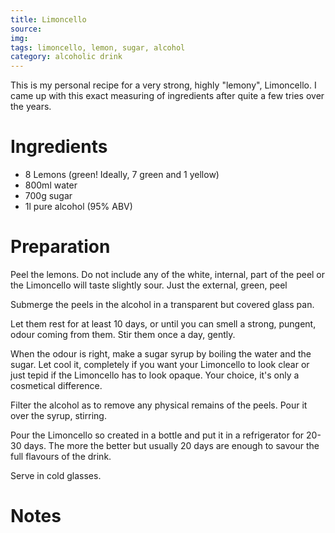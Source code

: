 ```yaml
---
title: Limoncello
source: 
img:
tags: limoncello, lemon, sugar, alcohol
category: alcoholic drink
---
```


This is my personal recipe for a very strong, highly "lemony", Limoncello. I came up with this exact measuring of ingredients after quite a few tries over the years.

Ingredients
===========

* 8 Lemons (green! Ideally, 7 green and 1 yellow)
* 800ml water
* 700g sugar
* 1l pure alcohol (95% ABV)

Preparation
===========

Peel the lemons. Do not include any of the white, internal, part of the peel or the Limoncello will taste slightly sour. Just the external, green, peel

Submerge the peels in the alcohol in a transparent but covered glass pan.

Let them rest for at least 10 days, or until you can smell a strong, pungent, odour coming from them. Stir them once a day, gently.

When the odour is right, make a sugar syrup by boiling the water and the sugar. Let cool it, completely if you want your Limoncello to look clear or just tepid if the Limoncello has to look opaque. Your choice, it's only a cosmetical difference.

Filter the alcohol as to remove any physical remains of the peels. Pour it over the syrup, stirring.

Pour the Limoncello so created in a bottle and put it in a refrigerator for 20-30 days. The more the better but usually 20 days are enough to savour the full flavours of the drink.

Serve in cold glasses.

Notes
=====

